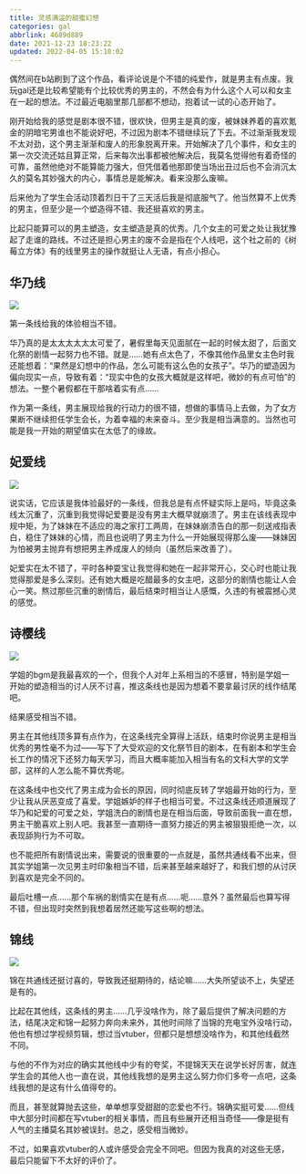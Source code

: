 ```yaml
---
title: 灵感满溢的甜蜜幻想
categories: gal
abbrlink: 4689d889
date: 2021-12-23 18:23:22
updated: 2022-04-05 15:10:02
---
```

偶然间在b站刷到了这个作品，看评论说是个不错的纯爱作，就是男主有点废。我玩gal还是比较希望能有个比较优秀的男主的，不然会有为什么这个人可以和女主在一起的想法。不过最近电脑里那几部都不想动，抱着试一试的心态开始了。
<!--more-->

刚开始给我的感觉是剧本很不错，很欢快，但男主是真的废，被妹妹养着的喜欢氪金的阴暗宅男谁也不能说好吧，不过因为剧本不错继续玩了下去。不过渐渐我发现不太对劲，这个男主渐渐和废人的形象脱离开来。开始解决了几个事件，和女主的第一次交流还姑且算正常，后来每次出事都被他解决后，我莫名觉得他有着奇怪的可靠，虽然他绝对不能算能力强大，但凭借着他那即使当场出丑过后也不会消沉太久的莫名其妙强大的内心，事情总是能解决。看来没那么废嘛。

后来他为了学生会活动顶着烈日干了三天活后我是彻底服气了。他当然算不上优秀的男主，但至少是一个塑造得不错、我还挺喜欢的男主。

比起只能算可以的男主塑造，女主塑造是真的优秀。几个女主的可爱之处让我犹豫起了走谁的路线。不过还是担心男主的废不会是指在个人线吧，这个社之前的《树莓立方体》有的线里男主的操作就挺让人无语，有点小担心。

## 华乃线

![](https://cdn.jsdelivr.net/gh/ourandream/blog_images@master/灵感满溢/ev_com_13d.1f6o68pf3g74.png)

第一条线给我的体验相当不错。

华乃真的是太太太太太太可爱了，暑假里每天见面腻在一起的时候太甜了，后面文化祭的剧情一起努力也不错。就是……她有点太色了，不像其他作品里女主色时我还能想着：“果然是幻想中的作品，怎么可能有这么色的女孩子”。华乃的塑造因为偏向现实一点，导致有着：“现实中色的女孩大概就是这样吧，微妙的有点可怕”的想法。一整个暑假都在干那啥着实有点……

作为第一条线，男主展现给我的行动力的很不错，想做的事情马上去做，为了女方果断不继续担任学生会长，为着幸福的未来奋斗。至少我是相当满意的。当然也可能是我一开始的期望值实在太低了的缘故。

## 妃爱线

![](https://cdn.jsdelivr.net/gh/ourandream/blog_images@master/灵感满溢/ev_com_00a.3lozd0aputc0.png)

说实话，它应该是我体验最好的一条线，但我总是有点怀疑实际上是吗，毕竟这条线太沉重了，沉重到我觉得妃爱要是没有男主大概早就崩溃了。男主在该线表现中规中矩，为了妹妹在不适应的海之家打工两周，在妹妹崩溃告白的那一刻送戒指表白，稳住了妹妹的心情，而且也说明了男主为什么一开始展现得那么废——妹妹因为怕被男主抛弃有想把男主养成废人的倾向（虽然后来改善了）。

妃爱实在太不错了，平时各种耍宝让我觉得和她在一起非常开心，交心时也能让我觉得那爱是多么深刻。还有她大概是吃醋最多的女主吧，这部分的剧情也能让人会心一笑。熬过那些沉重的剧情后，最后结束时相当让人感慨，久违的有被震撼心灵的感觉。

## 诗樱线

![](https://cdn.jsdelivr.net/gh/ourandream/blog_images@master/灵感满溢/ev_com_12d.a9uhlccayvk.png)

学姐的bgm是我最喜欢的一个，但我个人对年上系相当的不感冒，特别是学姐一开始的塑造相当的讨人厌不讨喜，推这条线也是因为想着不要拿最讨厌的线作结尾吧。

结果感受相当不错。

男主在其他线顶多算有点作为，在这条线完全算得上活跃，结束时你说男主是相当优秀的男性毫不为过——写下了大受欢迎的文化祭节目的剧本，在有剧本和学生会长工作的情况下还努力每天学习，而且大概率能加入相当有名的文科大学的文学部，这样的人怎么能不算优秀呢。

在这条线中也交代了男主成为会长的原因，同时彻底反转了学姐最开始的行为，至少让我从厌恶变成了喜爱。学姐嫉妒的样子也相当可爱。不过这条线还顺道展现了华乃和妃爱的可爱之处，学姐洗白的剧情也是在相当后面，导致前面我一直在想，男主干脆喜欢上别人吧。我甚至一直期待一直努力接近的男主被狠狠拒绝一次，以表现舔狗行为不可取。

也不能把所有剧情说出来，需要说的很重要的一点就是，虽然共通线看不出来，但其实学姐第一次见男主时印象相当不错，后来甚至越来越好了，和我们想的从讨厌到喜欢是完全不同的。

最后吐槽一点……那个车祸的剧情实在是有点……呃……意外？虽然最后也算写得不错，但出现时突然到我想着居然还能写这些啊的想法。

## 锦线

![](https://cdn.jsdelivr.net/gh/ourandream/blog_images@master/灵感满溢/ev_asu_04e2.6r8m7jh8voc0.png)

锦在共通线还挺讨喜的，导致我还挺期待的，结论嘛……大失所望谈不上，失望还是有的。

比起在其他线，这条线的男主……几乎没啥作为，除了最后提供了解决问题的方法，结尾决定和锦一起努力奔向未来外，其他时间除了当锦的充电宝外没啥行动，他也有想过学视频剪辑，想过当vtuber，但都只是想想没啥作为，和其他线截然不同。

与他的不作为对应的确实其他线中少有的夸奖，不提锦天天在说学长好厉害，就连学生会的其他人也一直在说，其他线我想的是男主这么努力你们多夸一点吧，这条线我想的是这有什么值得夸的。

而且，甚至就算抛去这些，单单想享受甜甜的恋爱也不行。锦确实挺可爱……但线中大部分时间都在写vtuber的相关事情，而且有些展开还相当奇怪——像是挺有人气的主播莫名其妙被误封。总之，感受相当微妙。

不过，如果喜欢vtuber的人或许感受会完全不同吧。但因为我真的对这些无感，最后只能留下不太好的评价了。
